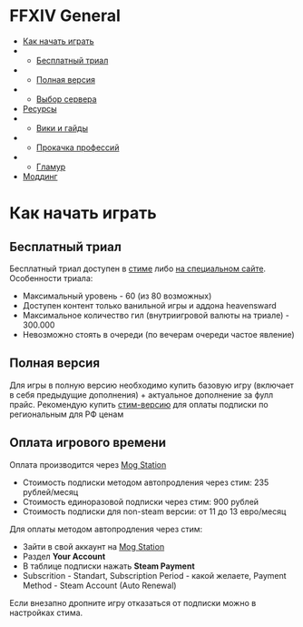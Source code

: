 FFXIV General 
=============================
- [Как начать играть](#Как-начать-играть)
- - [Бесплатный триал](#Бесплатный-триал)
- - [Полная версия](#Полная-версия)
- - [Выбор сервера](#Выбор-сервера)
- [Ресурсы](#Ресурсы)
- - [Вики и гайды](#Вики-и-гайды)
- - [Прокачка профессий](#Прокачка-профессий)
- - [Гламур](#Гламур)
- [Моддинг](#Моддинг)



# Как начать играть
## Бесплатный триал 
Бесплатный триал доступен в [стиме](https://store.steampowered.com/app/312060/FINAL_FANTASY_XIV_Online_Free_Trial/) либо [на специальном сайте](https://freetrial.finalfantasyxiv.com/gb/).
Особенности триала:
* Максимальный уровень - 60 (из 80 возможных)
* Доступен контент только ванильной игры и аддона heavensward
* Максимальное количество гил (внутриигровой валюты на триале) - 300.000
* Невозможно стоять в очереди (по вечерам очереди частое явление)
## Полная версия
Для игры в полную версию необходимо купить базовую игру (включает в себя предыдущие дополнения) + актуальное дополнение за фулл прайс. 
Рекомендую купить [стим-версию](https://store.steampowered.com/bundle/9957/FINAL_FANTASY_XIV_Online_Complete_Edition/) для оплаты подписки по региональным для РФ ценам
## Оплата игрового времени
Оплата производится через [Mog Station](https://mogstation.com/)
- Стоимость подписки методом автопродления через стим: 235 рублей/месяц
- Стоимость единоразовой подписки через стим: 900 рублей
- Стоимость подписки для non-steam версии: от 11 до 13 евро/месяц

Для оплаты методом автопродления через стим:
* Зайти в свой аккаунт на [Mog Station](https://mogstation.com/)
* Раздел **Your Account**
* В таблице подписки нажать **Steam Payment**
* Subscrition - Standart,  Subscription Period - какой желаете, Payment Method - Steam Account (Auto Renewal) 

Если внезапно дропните игру отказаться от подписки можно в настройках стима.